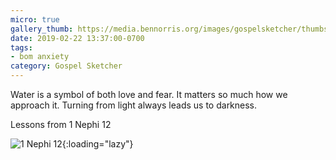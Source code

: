 ```yaml
---
micro: true
gallery_thumb: https://media.bennorris.org/images/gospelsketcher/thumbs/1-nephi-12-01.jpg
date: 2019-02-22 13:37:00-0700
tags:
- bom anxiety
category: Gospel Sketcher
---
```


Water is a symbol of both love and fear. It matters so much how we approach it. Turning from light always leads us to darkness.

Lessons from 1 Nephi 12

![1 Nephi 12](https://media.bennorris.org/images/gospelsketcher/bom-anxiety-study/1-nephi-12-01.jpg){:loading="lazy"}
